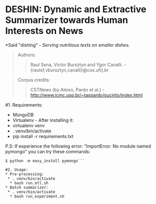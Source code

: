 # DESHIN: Dynamic and Extractive Summarizer towards Human Interests on News #
*Said "dishing" - _Serving nutritious texts on smaller dishes._

> Authors:
>> Raul Sena, Victor Bursztyn and Ygor Canalli. - {raulsf,vbursztyn,canalli}@cos.ufrj.br

> Corpus credits:
>> CSTNews (by Aleixo, Pardo et al.) - http://www.icmc.usp.br/~taspardo/sucinto/index.html

#1. Requirements:
* MongoDB
* Virtualenv - After installing it:
 * virtualenv venv
  * . venv/bin/activate
   * pip install -r requirements.txt

P.S: If experience the following error: "ImportError: No module named pymongo" you can try these commands: 
```$ easy_install -U setuptools
$ python -m easy_install pymongo```

#2. Usage:
* Pre-processing:
 * . venv/bin/activate
  * bash run_etl.sh
* Batch summarizer:
 * . venv/bin/activate
  * bash run_experiment.sh
